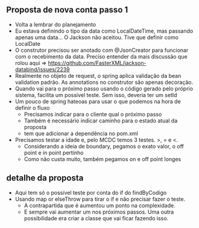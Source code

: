 ## Proposta de nova conta passo 1

* Volta a lembrar do planejamento
* Eu estava definindo o tipo da data como LocalDateTime, mas passando 
  apenas uma data... O Jackson não aceitou. Tive que definir como LocalDate
* O construtor precisou ser anotado com @JsonCreator para funcionar
  com o recebimento da data. Preciso entender da mais discussão 
  que rolou aqui => https://github.com/FasterXML/jackson-databind/issues/2239  
* Realmente no objeto de request, o spring aplica validação da bean
  validation padrão. As annotations no construtor são apenas
  decoração.  
* Quando vai para o próximo passo usando o código gerado pelo próprio 
  sistema, facilita um possível teste. Sem isso, deveria ter um setId
* Um pouco de spring hateoas para usar o que podemos na hora de definir o fluxo
  * Precisamos indicar para o cliente qual o próximo passo
  * Também é necessário indicar caminho para o estado atual da proposta
  * tem que adicionar a dependência no pom.xml  
* Precisamos testar a idade e, pelo MCDC temos 3 testes. >, = e <. 
  * Considerando a ideia de boundary, pegamos o exato valor, o off point e in point pertinho
  * Como não custa muito, também pegamos on e off point longes
    
    
## detalhe da proposta

* Aqui tem só o possível teste por conta do if do findByCodigo
* Usando map or elseThrow para tirar o if e não precisar fazer o teste. 
  * A contrapartida que é aumentou um ponto na complexidade.
  * E sempre vai aumentar um nos próximos passos. Uma outra possibilidade
    era criar a classe que vai ficar fazendo isso. 
      